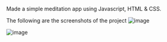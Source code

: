 Made a simple meditation app using Javascript, HTML & CSS.

The following are the screenshots of the project
![image](https://user-images.githubusercontent.com/47115164/87395678-5e58c700-c5cf-11ea-9c62-0035849f2c8e.png)

![image](https://user-images.githubusercontent.com/47115164/87395800-8ba57500-c5cf-11ea-9389-6085e4c95d05.png)
